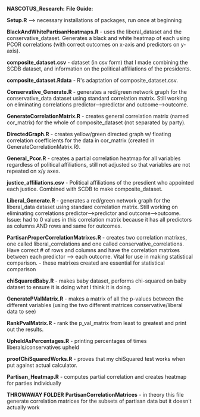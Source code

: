 **NASCOTUS_Research:**
**File Guide:**


**Setup.R** --> necessary installations of packages, run once at beginning  

**BlackAndWhitePartisanHeatmaps.R** - uses the liberal_dataset and the conservative_dataset. Generates a black and white heatmap of each using PCOR correlations (with correct outcomes on x-axis and predictors on y-axis).  

**composite_dataset.csv** - dataset (in csv form) that I made combining the SCDB dataset, and information on the political affiliations of the presidents.  

**composite_dataset.Rdata** - R's adaptation of composite_dataset.csv.  

**Conservative_Generate.R** - generates a red/green network graph for the conservative_data dataset using standard correlation matrix. Still working on eliminating correlations predictor-->predictor and outcome-->outcome.   

**GenerateCorrelationMatrix.R** - creates general correlation matrix (named cor_matrix) for the whole of composite_dataset (not separated by party).    

**DirectedGraph.R** - creates yellow/green directed graph w/ floating correlation coefficients for the data in cor_matrix (created in GenerateCorrelationMatrix.R).   

**General_Pcor.R** - creates a partial correlation heatmap for all variables regardless of political affiliations, still not adjusted so that variables are not repeated on x/y axes.   

**justice_affiliations.csv** - Political affiliations of the presdient who appointed each justice. Combined with SCDB to make composite_dataset.   

**Liberal_Generate.R** - generates a red/green network graph for the liberal_data dataset using standard correlation matrix. Still working on eliminating correlations predictor-->predictor and outcome-->outcome. Issue: had to 0 values in this correlation matrix because it has all predictors as columns AND rows and same for outcomes.

**PartisanProperCorrelationMatrixes.R** - creates two correlation matrixes, one called liberal_correlations and one called conservative_correlations. Have correct # of rows and columns and have the correlation matrixes between each predictor --> each outcome. Vital for use in making statistical comparison.
        - these matrixes created are essential for statistical comparison

**chiSquaredBaby.R** - makes baby dataset, performs chi-squared on baby dataset to ensure it is doing what I think it is doing. 

**GeneratePValMatrix.R** - makes a matrix of all the p-values between the different variables (using the two different matrices conservative/liberal data to see)

**RankPvalMatrix.R** - rank the p_val_matrix from least to greatest and print out the results. 

**UpheldAsPercentages.R** - printing percentages of times liberals/conservatives upheld

**proofChiSquaredWorks.R** - proves that my chiSquared test works when put against actual calculator.

**Partisan_Heatmap.R** - computes partial correlation and creates heatmap for parties individually

**THROWAWAY FOLDER** 
**PartisanCorrelationMatrices** - in theory this file generate correlation matrices for the subsets of partisan data but it doesn't actually work

